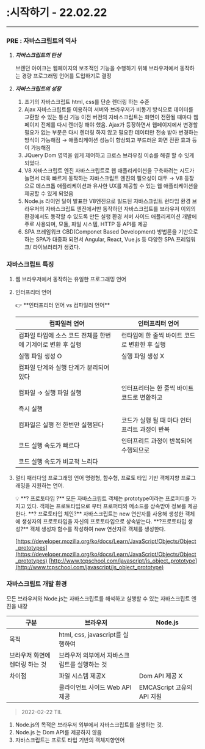 # :시작하기 - 22.02.22

---

### PRE : 자바스크립트의 역사

1. ***자바스크립트의 탄생***
    
    브렌던 아이크는 웹페이지의 보조적인 기능을 수행하기 위해 브라우저에서 동작하는 경량 프로그래밍 언어를 도입하기로 결정
    
2. ***자바스크립트의 성장***
    1. 초기의 자바스크립트
    html, css를 단순 렌더링 하는 수준
    2. Ajax
    자바스크립트를 이용하여 서버와 브라우저가 비동기 방식으로 데이터를 교환할 수 있는 통신 기능
    이전 버전의 자바스크립트는 화면이 전환될 때마다 웹페이지 전체를 다시 렌더링 해야 했음. 
    Ajax가 등장하면서 웹페이지에서 변경할 필요가 없는 부분은 다시 렌더링 하지 않고 필요한 데이터만 전송 받아 변경하는 방식이 가능해짐 
    → 애플리케이션 성능이 향상되고 부드러운 화면 전환 효과 등이 가능해짐
    3. JQuery
    Dom 영역을 쉽게 제어하고 크로스 브라우징 이슈를 해결 할 수 잇게 되었다. 
    4. V8 자바스크립트 엔진
    자바스크립트로 웹 애플리케이션을 구축하려는 시도가 늘면서 더욱 빠르게 동작하는 자바스크립트 엔진의 필요성이 대두
    → V8 등장으로 데스크톱 애플리케이션과 유사한 UX를 제공할 수 있는 웹 애플리케이션을 제공할 수 있게 되었음
    5. Node.js
    라이언 딜이 발표한 V8엔진으로 빌드된 자바스크립트 런타임 환경
    브라우저의 자바스크립트 엔진에서만 동작하던 자바스크립트를 브라우저 이외의 환경에서도 동작할 수 있도록 만든 실행 환경
    서버 사이드 애플리케이션 개발에 주로 사용되며, 모듈, 파일 시스템, HTTP 등 API를 제공
    6. SPA 프레임워크
    CBD(Componet Based Development) 방법론을 기반으로 하는 SPA가 대중화 되면서 Angular, React, Vue.js 등 다양한 SPA 프레임워크/ 라이브러리가 생겼다. 

### 자바스크립트 특징

1. 웹 브라우저에서 동작하는 유일한 프로그래밍 언어
2. 인터프리터 언어
    
    <aside>
    👉 **인터프리터 언어 vs 컴파일러 언어**
    
    | 컴파일러 언어 | 인터프리터 언어 |
    | --- | --- |
    | 컴파일 타임에 소스 코드 전체를 한번에 기계어로 변환 후 실행 | 런타임에 한 줄씩 바이트 코드로 변환한 후 실행 |
    | 실행 파일 생성 O | 실행 파일 생성 X |
    | 컴파일 단계와 실행 단계가 분리되어 있다
    컴파일 → 실행 파일 실행 | 인터프리터는 한 줄씩 바이트 코드로 변환하고
    즉시 실행 |
    | 컴파일은 실행 전 한번만 실행된다 | 코드가 실행 될 때 마다 인터프리트 과정이 반복 |
    | 코드 실행 속도가 빠르다 | 인터프리트 과정이 반복되어 수행되므로 
    코드 실행 속도가 비교적 느리다 |
    </aside>
    
3. 멀티 패러다임 프로그래밍 언어
명령형, 함수형, 프로토 타입 기반 객체지향 프로그래밍을 지원하는 언어.

    
    <aside>
    💡 **? 프로토타입 ?**
    모든 자바스크립트 객체는 prototype이라는 프로퍼티를 가지고 있다. 
    객체는 프로토타입으로 부터 프로퍼티와 메소드를 상속받아 정보를 제공한다.
    **? 프로토타입 체인?**
    자바스크립트는 new 연산자를 사용해 생성한 객체에 
    생성자의 프로토타입을 자신의 프로토타입으로 상속받는다. 
    **?프로토타입 생성?**
    객체 생성자 함수를 작성하여 new 연산자로 객체를 생성한다.
    
    </aside>
    
    [https://developer.mozilla.org/ko/docs/Learn/JavaScript/Objects/Object_prototypes](https://developer.mozilla.org/ko/docs/Learn/JavaScript/Objects/Object_prototypes)
    [http://www.tcpschool.com/javascript/js_object_prototype](http://www.tcpschool.com/javascript/js_object_prototype)
    

### 자바스크립트 개발 환경

모든 브라우저와 Node.js는 자바스크립트를 해석하고 실행할 수 있는 자바스크립트 엔진을 내장

| 구분 | 브라우저 | Node.js |
| --- | --- | --- |
| 목적 | html, css, javascript를 실행하여 
브라우저 화면에 렌더링 하는 것 | 브라우저 외부에서 자바스크립트를 실행하는 것 |
| 차이점 | 파일 시스템 제공X | Dom API 제공 X |
|  | 클라이언트 사이드 Web API 제공 | EMCAScript 고유의 API 지원 |

> 2022-02-22 TIL 
1. Node.js의 목적은 브라우저 외부에서 자바스크립트를 실행하는 것. 
2. Node.js 는 Dom API를 제공하지 않음
3. 자바스크립트는 프로토 타입 기반의 객체지향언어
>